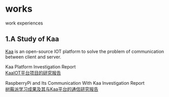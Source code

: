# works
work experiences

## 1.A Study of Kaa  
[Kaa](https:://kaaproject.github.io/kaa/docs/v0.10.0/Welcome/) is an open-source IOT platform to solve the problem of communication between client and server.  

Kaa Platform Investigation Report  
[KaaIOT平台项目的研究报告](https:://github.com/caibinice/works/blob/master/kaaReport.xlsx)

RaspberryPi and Its Communication With Kaa Investigation Report  
[树莓派学习成果及其与Kaa平台的通信研究报告](https://github.com/caibinice/works/blob/master/raspberryPiReport.xlsx)
